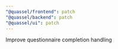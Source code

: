 ```yaml
---
"@quassel/frontend": patch
"@quassel/backend": patch
"@quassel/ui": patch
---
```


Improve questionnaire completion handling

